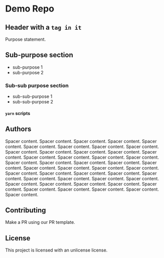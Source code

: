# Demo Repo

## Header with a `tag in it`

Purpose statement.

## Sub-purpose section

+ sub-purpose 1
+ sub-purpose 2

### Sub-sub purpose section

+ sub-sub-purpose 1
+ sub-sub-purpose 2

#### `yarn` scripts

## Authors

Spacer content.
Spacer content.
Spacer content.
Spacer content.
Spacer content.
Spacer content.
Spacer content.
Spacer content.
Spacer content.
Spacer content.
Spacer content.
Spacer content.
Spacer content.
Spacer content.
Spacer content.
Spacer content.
Spacer content.
Spacer content.
Spacer content.
Spacer content.
Spacer content.
Spacer content.
Spacer content.
Spacer content.
Spacer content.
Spacer content.
Spacer content.
Spacer content.
Spacer content.
Spacer content.
Spacer content.
Spacer content.
Spacer content.
Spacer content.
Spacer content.
Spacer content.
Spacer content.
Spacer content.
Spacer content.
Spacer content.
Spacer content.
Spacer content.
Spacer content.
Spacer content.
Spacer content.
Spacer content.

## Contributing

Make a PR using our PR template.

## License

This project is licensed with an unlicense license.
